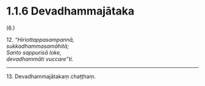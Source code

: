 # 1.1.6 Devadhammajātaka

(6.)

12\. _“Hiriottappasampannā,_  
_sukkadhammasamāhitā;_  
_Santo sappurisā loke,_  
_devadhammāti vuccare”ti._  

---

13\. Devadhammajātakaṃ chaṭṭhaṃ.
